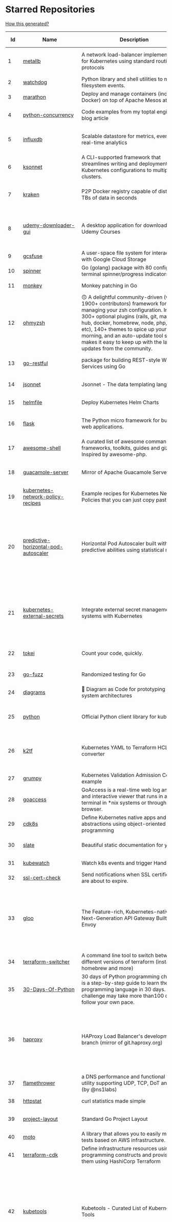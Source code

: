 # Starred Repositories  

[How this generated?](../master/USAGE.md)  

| Id 			| Name			| Description | Star Counts | Topics/Tags   | Last Updated 	|  
| ----------- | ----------- 	| ----------- | ----------- | ----------- 	| -----------   |  
|1|[metallb](https://github.com/metallb/metallb.git)|A network load-balancer implementation for Kubernetes using standard routing protocols|4169|kubernetes, bgp, load-balancer, bare-metal, arp, vrrp, keepalived|28-10-2021|  
|2|[watchdog](https://github.com/gorakhargosh/watchdog.git)|Python library and shell utilities to monitor filesystem events.|5002||1-10-2021|  
|3|[marathon](https://github.com/mesosphere/marathon.git)|Deploy and manage containers (including Docker) on top of Apache Mesos at scale.|4031|dcos-orchestration-guild, dcos|27-7-2021|  
|4|[python-concurrency](https://github.com/volker48/python-concurrency.git)|Code examples from my toptal engineering blog article|138|python, python-concurrency, asyncio, multiprocessing|1-3-2021|  
|5|[influxdb](https://github.com/influxdata/influxdb.git)|Scalable datastore for metrics, events, and real-time analytics|22291|influxdb, monitoring, database, time-series, metrics, go, react|28-10-2021|  
|6|[ksonnet](https://github.com/ksonnet/ksonnet.git)|A CLI-supported framework that streamlines writing and deployment of Kubernetes configurations to multiple clusters.|1149||5-2-2019|  
|7|[kraken](https://github.com/uber/kraken.git)|P2P Docker registry capable of distributing TBs of data in seconds|4765|docker, docker-registry, container, docker-image, p2p, bittorrent|12-1-2021|  
|8|[udemy-downloader-gui](https://github.com/FaisalUmair/udemy-downloader-gui.git)|A desktop application for downloading Udemy Courses|5426|electron, nodejs, udemy, udemy-dl, udemy-downloader-gui, windows, mac, macos, linux, downloader|11-8-2020|  
|9|[gcsfuse](https://github.com/GoogleCloudPlatform/gcsfuse.git)|A user-space file system for interacting with Google Cloud Storage|1353||16-10-2021|  
|10|[spinner](https://github.com/briandowns/spinner.git)|Go (golang) package with 80 configurable terminal spinner/progress indicators.|1599|go, golang, spinner, statusbar, cli, terminal|21-6-2021|  
|11|[monkey](https://github.com/bouk/monkey.git)|Monkey patching in Go|2634||9-12-2019|  
|12|[ohmyzsh](https://github.com/ohmyzsh/ohmyzsh.git)|🙃   A delightful community-driven (with 1900+ contributors) framework for managing your zsh configuration. Includes 300+ optional plugins (rails, git, macOS, hub, docker, homebrew, node, php, python, etc), 140+ themes to spice up your morning, and an auto-update tool so that makes it easy to keep up with the latest updates from the community.|135324|shell, zsh-configuration, theme, terminal, productivity, hacktoberfest, zsh, cli, cli-app, themes, plugins, plugin-framework|27-10-2021|  
|13|[go-restful](https://github.com/emicklei/go-restful.git)|package for building REST-style Web Services using Go|4271|rest, go, customizable, routing, openapi|4-10-2021|  
|14|[jsonnet](https://github.com/google/jsonnet.git)|Jsonnet - The data templating language|5156|jsonnet, configuration, config, functional, json|15-10-2021|  
|15|[helmfile](https://github.com/roboll/helmfile.git)|Deploy Kubernetes Helm Charts|3451|kubernetes, helm, chart|21-10-2021|  
|16|[flask](https://github.com/pallets/flask.git)|The Python micro framework for building web applications.|56989|python, flask, wsgi, web-framework, werkzeug, jinja, pallets|5-10-2021|  
|17|[awesome-shell](https://github.com/alebcay/awesome-shell.git)|A curated list of awesome command-line frameworks, toolkits, guides and gizmos. Inspired by awesome-php.|22341||31-8-2021|  
|18|[guacamole-server](https://github.com/apache/guacamole-server.git)|Mirror of Apache Guacamole Server|1839|guacamole, c, network-client, java, network-server, javascript|10-9-2021|  
|19|[kubernetes-network-policy-recipes](https://github.com/ahmetb/kubernetes-network-policy-recipes.git)|Example recipes for Kubernetes Network Policies that you can just copy paste|3537|kubernetes, networking, security|18-10-2021|  
|20|[predictive-horizontal-pod-autoscaler](https://github.com/jthomperoo/predictive-horizontal-pod-autoscaler.git)|Horizontal Pod Autoscaler built with predictive abilities using statistical models|156|predictive-analytics, kubernetes, autoscaler, cpa, custompodautoscaler, custom-pod-autoscaler, horizontal-pod-autoscaler, predictions, statistical-models, replicas, autoscaling, hacktoberfest|31-8-2021|  
|21|[kubernetes-external-secrets](https://github.com/external-secrets/kubernetes-external-secrets.git)|Integrate external secret management systems with Kubernetes|2296|kubernetes, secrets-management, aws, aws-secrets-manager, vault, hashicorp, kubernetes-external-secrets, secrets-manager|26-10-2021|  
|22|[tokei](https://github.com/XAMPPRocky/tokei.git)|Count your code, quickly.|5531|tokei, cloc, badge, rust, windows, linux, macos, statistics, code, cli|24-9-2021|  
|23|[go-fuzz](https://github.com/dvyukov/go-fuzz.git)|Randomized testing for Go|4170|fuzzing, testing, go|14-9-2021|  
|24|[diagrams](https://github.com/mingrammer/diagrams.git)|:art: Diagram as Code for prototyping cloud system architectures|15359|diagram, diagram-as-code, architecture, graphviz|21-8-2021|  
|25|[python](https://github.com/kubernetes-client/python.git)|Official Python client library for kubernetes|4172|kubernetes, client-python, k8s, library, k8s-sig-api-machinery|28-10-2021|  
|26|[k2tf](https://github.com/sl1pm4t/k2tf.git)|Kubernetes YAML to Terraform HCL converter|623|terraform, kubernetes, yaml, hcl, tool, utility, command-line-tool, converter, hashicorp, hashicorp-terraform|25-10-2021|  
|27|[grumpy](https://github.com/giantswarm/grumpy.git)|Kubernetes Validation Admission Controller example|19||24-7-2020|  
|28|[goaccess](https://github.com/allinurl/goaccess.git)|GoAccess is a real-time web log analyzer and interactive viewer that runs in a terminal in *nix systems or through your browser.|13914||28-10-2021|  
|29|[cdk8s](https://github.com/cdk8s-team/cdk8s.git)|Define Kubernetes native apps and abstractions using object-oriented programming|2626||27-10-2021|  
|30|[slate](https://github.com/slatedocs/slate.git)|Beautiful static documentation for your API|33273|slate, api-documentation, api, static-site-generator|27-8-2021|  
|31|[kubewatch](https://github.com/bitnami-labs/kubewatch.git)|Watch k8s events and trigger Handlers|2208|golang, kubernetes, slack|10-9-2020|  
|32|[ssl-cert-check](https://github.com/Matty9191/ssl-cert-check.git)|Send notifications when SSL certificates are about to expire.|497||29-9-2021|  
|33|[gloo](https://github.com/solo-io/gloo.git)|The Feature-rich, Kubernetes-native, Next-Generation API Gateway Built on Envoy|3171|gloo, envoy, api-gateway, serverless, api-management, kubernetes, kubernetes-ingress-controller, microservices, hybrid-apps, legacy-apps, grpc, cloud-native, envoy-proxy|28-10-2021|  
|34|[terraform-switcher](https://github.com/warrensbox/terraform-switcher.git)|A command line tool to switch between different versions of terraform  (install with homebrew and more)|750|terraform, go|13-9-2021|  
|35|[30-Days-Of-Python](https://github.com/Asabeneh/30-Days-Of-Python.git)|30 days of Python programming challenge is a step-by-step guide to learn the Python programming language in 30 days. This challenge may take more than100 days, follow your own pace. |7691|30-days-of-python, python|10-7-2021|  
|36|[haproxy](https://github.com/haproxy/haproxy.git)|HAProxy Load Balancer's development branch (mirror of git.haproxy.org)|2352|haproxy, load-balancer, reverse-proxy, proxy, http, http2, cache, fastcgi, high-availability, https, ipv6, proxy-protocol, ddos-mitigation, tls13, high-performance, caching|28-10-2021|  
|37|[flamethrower](https://github.com/DNS-OARC/flamethrower.git)|a DNS performance and functional testing utility supporting UDP, TCP, DoT and DoH (by @ns1labs)|238|dns, performance, functional-testing|20-9-2021|  
|38|[httpstat](https://github.com/reorx/httpstat.git)|curl statistics made simple|4949|curl, cli, python, http, visualization|24-12-2020|  
|39|[project-layout](https://github.com/golang-standards/project-layout.git)|Standard Go Project Layout|27241|go, golang, project-template, standards, project-structure|22-8-2021|  
|40|[moto](https://github.com/spulec/moto.git)|A library that allows you to easily mock out tests based on AWS infrastructure.|5286|boto, aws, ec2, s3|28-10-2021|  
|41|[terraform-cdk](https://github.com/hashicorp/terraform-cdk.git)|Define infrastructure resources using programming constructs and provision them using HashiCorp Terraform|2802|terraform, cdk, cdktf|28-10-2021|  
|42|[kubetools](https://github.com/collabnix/kubetools.git)|Kubetools - Curated List of Kubernetes Tools|320|hacktoberfest, hacktoberfest2020, kubernetes, helm, helmpack, helmcharts, jenkins, iot, monitoring, monitoring-tool, prometheus, thanos, grafana, kubernetes-clusters, kubernetes-operational, kubernetes-resource, k8s-cluster, kubernetes-cli|25-10-2021|  
|43|[learn-python](https://github.com/trekhleb/learn-python.git)|📚 Playground and cheatsheet for learning Python. Collection of Python scripts that are split by topics and contain code examples with explanations.|11048|python, python3, learning, programming-language, learning-python, learning-by-doing|28-10-2021|  
|44|[crouton](https://github.com/dnschneid/crouton.git)|Chromium OS Universal Chroot Environment|7886|chroot, shell, crouton, minecraft, ubuntu, debian, kali, linux, chromeos|8-9-2021|  
|45|[school-of-sre](https://github.com/linkedin/school-of-sre.git)|At LinkedIn, we are using this curriculum for onboarding our entry-level talents into the SRE role.|5035|sre, linux, networking, git, python, mysql, nosql, hadoop, system-design, security|13-8-2021|  
|46|[google-cloud-python](https://github.com/googleapis/google-cloud-python.git)|Google Cloud Client Library for Python|3715||26-10-2021|  
|47|[learn-python3](https://github.com/jerry-git/learn-python3.git)|Jupyter notebooks for teaching/learning Python 3|4286|teaching-materials, python3, jupyter-notebook, learning-python, python-exercises|2-8-2020|  
|48|[examples](https://github.com/kubernetes/examples.git)|Kubernetes application example tutorials|4511||9-6-2021|  
|49|[minikube](https://github.com/kubernetes/minikube.git)|Run Kubernetes locally|22209|minikube, kubernetes, cluster, containers, go, cncf|28-10-2021|  
|50|[nuclei](https://github.com/projectdiscovery/nuclei.git)|Fast and customizable vulnerability scanner based on simple YAML based DSL.|5618|cve-scanner, subdomain-takeover, nuclei-engine, vulnerability-detection, vulnerability-assessment, vulnerability-scanner, hacktoberfest|21-10-2021|  
|51|[kustomize](https://github.com/kubernetes-sigs/kustomize.git)|Customization of kubernetes YAML configurations|7711|k8s-sig-cli, hacktoberfest|25-10-2021|  
|52|[gitops-engine](https://github.com/argoproj/gitops-engine.git)|Democratizing GitOps|1208|gitops, kubernetes, continuous-deployment|22-10-2021|  
|53|[cruise-control](https://github.com/linkedin/cruise-control.git)|Cruise-control is the first of its kind to fully automate the dynamic workload rebalance and self-healing of a Kafka cluster. It provides great value to Kafka users by simplifying the operation of Kafka clusters.|1999|kafka, cluster-management|13-10-2021|  
|54|[sdkman-cli](https://github.com/sdkman/sdkman-cli.git)|The SDKMAN! Command Line Interface|4275||26-10-2021|  
|55|[cost-model](https://github.com/kubecost/cost-model.git)|Cross-cloud cost allocation models for Kubernetes workloads|1603|kubernetes, kubecost|26-10-2021|  
|56|[pipenv](https://github.com/pypa/pipenv.git)| Python Development Workflow for Humans.|22393|pip, python, packaging, virtualenv, pipfile|28-10-2021|  
|57|[python-docs-samples](https://github.com/GoogleCloudPlatform/python-docs-samples.git)|Code samples used on cloud.google.com|5261|python, samples|28-10-2021|  
|58|[octant](https://github.com/vmware-tanzu/octant.git)|Highly extensible platform for developers to better understand the complexity of Kubernetes clusters.|5545|golang, octant, kubernetes-clusters, go, kubernetes|23-10-2021|  
|59|[aws-eks-best-practices](https://github.com/aws/aws-eks-best-practices.git)|A best practices guide for day 2 operations, including operational excellence, security, reliability, performance efficiency, and cost optimization.|690||20-10-2021|  
|60|[octodns](https://github.com/octodns/octodns.git)|Tools for managing DNS across multiple providers|2058|dns, workflow, infrastructure-as-code|28-10-2021|  
|61|[envoy](https://github.com/envoyproxy/envoy.git)|Cloud-native high-performance edge/middle/service proxy|18216|cats, rocket-ships, cars, more-cats, cats-over-dogs, nanoservices, corgis, cncf|28-10-2021|  
|62|[zuul](https://github.com/Netflix/zuul.git)|Zuul is a gateway service that provides dynamic routing, monitoring, resiliency, security, and more.|11438||28-10-2021|  
|63|[chaos-mesh](https://github.com/chaos-mesh/chaos-mesh.git)|A Chaos Engineering Platform for Kubernetes.|4085|chaos, chaos-engineering, chaos-testing, kubernetes, operator, golang, microservice, site-reliability-engineering, fault-injection, cncf, cloud-native, chaos-mesh, chaos-experiments, crd, hacktoberfest|27-10-2021|  
|64|[professional-services](https://github.com/GoogleCloudPlatform/professional-services.git)|Common solutions and tools developed by Google Cloud's Professional Services team|1877|google-cloud-platform, google-cloud-dataflow, google-cloud-ml, google-cloud-compute, gke, bigquery, solutions, tools, examples|21-10-2021|  
|65|[kubectx](https://github.com/ahmetb/kubectx.git)|Faster way to switch between clusters and namespaces in kubectl|11579|kubernetes, kubectl, kubectl-plugins, kubernetes-clusters|21-10-2021|  
|66|[redis-datasets](https://github.com/redis-developer/redis-datasets.git)|A Curated List of Sample Redis Datasets|21|dataset, sample-dataset, redis-modules, redis-datasets|2-8-2021|  
|67|[serverless](https://github.com/serverless/serverless.git)|⚡ Serverless Framework – Build web, mobile and IoT applications with serverless architectures using AWS Lambda, Azure Functions, Google CloudFunctions & more! – |41057|serverless, serverless-framework, serverless-architectures, aws-lambda, google-cloud-functions, azure-functions, aws, microservice, aws-dynamodb|28-10-2021|  
|68|[Reloader](https://github.com/stakater/Reloader.git)|A Kubernetes controller to watch changes in ConfigMap and Secrets and do rolling upgrades on Pods with their associated Deployment, StatefulSet, DaemonSet and DeploymentConfig – [✩Star] if you're using it!|2692|kubernetes, openshift, configmap, secrets, pods, deployments, daemonset, statefulsets, k8s, watch-changes, deploymentconfigs|12-10-2021|  
|69|[benten](https://github.com/intuit/benten.git)|Chatbot Development Framework (with Slack integration for Jira and Jenkins)|124||31-3-2021|  
|70|[emissary](https://github.com/emissary-ingress/emissary.git)|open source Kubernetes-native API gateway for microservices built on the Envoy Proxy|3521|ambassador, kubernetes, gateway-api, microservice, cloud-native, api-gateway, docker, api-management, kubernetes-ingress, envoy-proxy, envoy, kubernetes-annotations|27-10-2021|  
|71|[snyk](https://github.com/snyk/snyk.git)|Snyk CLI scans and monitors your projects for security vulnerabilities.|3470|security, monitor, snyk, vulnerabilities|28-10-2021|  
|72|[opengrok](https://github.com/oracle/opengrok.git)|OpenGrok is a fast and usable source code search and cross reference engine, written in Java|3417|opengrok, java, source, code, search, engine|27-10-2021|  
|73|[external-dns](https://github.com/kubernetes-sigs/external-dns.git)|Configure external DNS servers (AWS Route53, Google CloudDNS and others) for Kubernetes Ingresses and Services|4600|dns, kubernetes, route53, aws, clouddns, gcp, ingress, k8s-sig-network, dns-record, dns-providers, external-dns, dns-controller, dns-servers|28-10-2021|  
|74|[boundary](https://github.com/hashicorp/boundary.git)|Boundary enables identity-based access management for dynamic infrastructure. |3023|hashicorp, security, zero-trust, hacktoberfest|28-10-2021|  
|75|[cloud-custodian](https://github.com/cloud-custodian/cloud-custodian.git)|Rules engine for cloud security, cost optimization, and governance, DSL in yaml for policies to query, filter, and take actions on resources|3859|aws, compliance, cloud, rules-engine, cloud-computing, management, serverless, lambda, gcp, azure|25-10-2021|  
|76|[django](https://github.com/django/django.git)|The Web framework for perfectionists with deadlines.|60421|python, django, web, framework, orm, templates, models, views, apps, hacktoberfest|28-10-2021|  
|77|[sealed-secrets](https://github.com/bitnami-labs/sealed-secrets.git)|A Kubernetes controller and tool for one-way encrypted Secrets|3984|kubernetes, kubernetes-secrets, devops-workflow, encrypt-secrets, gitops|12-5-2021|  
|78|[thefuck](https://github.com/nvbn/thefuck.git)|Magnificent app which corrects your previous console command.|64445|python, shell|5-9-2021|  
|79|[terraformer](https://github.com/GoogleCloudPlatform/terraformer.git)|CLI tool to generate terraform files from existing infrastructure (reverse Terraform). Infrastructure to Code|5990|cloud, terraform, terraform-configurations, gcp, google-cloud, hcl, golang, infrastructure-as-code, aws, kubernetes|27-10-2021|  
|80|[python-slack-sdk](https://github.com/slackapi/python-slack-sdk.git)|Slack Developer Kit for Python|3268|python, slack, slackapi, asyncio, aiohttp-client, aiohttp, websockets, websocket, websocket-client, socket-mode|21-10-2021|  
|81|[pulumi](https://github.com/pulumi/pulumi.git)|Pulumi - Modern Infrastructure as Code. Any cloud, any language 🚀|10333|infrastructure-as-code, serverless, containers, aws, azure, gcp, kubernetes, cloud, cloud-computing, iac, csharp, typescript, javascript, golang, go, dotnet, fsharp, python|28-10-2021|  
|82|[python-container](https://github.com/googleapis/python-container.git)|-|23||25-10-2021|  
|83|[awesome-sanic](https://github.com/mekicha/awesome-sanic.git)|A curated list of awesome Sanic resources and extensions|490||14-7-2021|  
|84|[boulder](https://github.com/letsencrypt/boulder.git)|An ACME-based certificate authority, written in Go. |4038|boulder, go, acme, certificate-authority, tls, lets-encrypt, ca, pki, rfc8555|28-10-2021|  
|85|[pygradle](https://github.com/linkedin/pygradle.git)|Using Gradle to build Python projects|543|gradle, python, linkedin|3-3-2020|  
|86|[vizceral](https://github.com/Netflix/vizceral.git)|WebGL visualization for displaying animated traffic graphs|3860|graph, traffic, visualization, webgl, monitoring|20-7-2019|  
|87|[arrow](https://github.com/arrow-py/arrow.git)|Better dates & times for Python|7632|python, arrow, datetime, date, time, timestamp, timezones, hacktoberfest|24-10-2021|  
|88|[typer](https://github.com/tiangolo/typer.git)|Typer, build great CLIs. Easy to code. Based on Python type hints.|6494|cli, click, python3, typehints, terminal, shell, python, typer|30-8-2021|  
|89|[lazydocker](https://github.com/jesseduffield/lazydocker.git)|The lazier way to manage everything docker|18515||24-3-2021|  
|90|[terraform-provider-restapi](https://github.com/Mastercard/terraform-provider-restapi.git)|A terraform provider to manage objects in a RESTful API|522|||  
|91|[pre-commit-terraform](https://github.com/antonbabenko/pre-commit-terraform.git)|pre-commit git hooks to take care of Terraform configurations|1300|||  
|92|[sops](https://github.com/mozilla/sops.git)|Simple and flexible tool for managing secrets|8472|||  
|93|[autoscaler](https://github.com/kubernetes/autoscaler.git)|Autoscaling components for Kubernetes|4855||27-10-2021|  
|94|[click](https://github.com/pallets/click.git)|Python composable command line interface toolkit|11534|python, cli, click, pallets||  
|95|[mypy](https://github.com/python/mypy.git)|Optional static typing for Python 3 and 2 (PEP 484)|11650|python, types, typing, typechecker, linter||  
|96|[Gooey](https://github.com/chriskiehl/Gooey.git)|Turn (almost) any Python command line program into a full GUI application with one line|14971||12-6-2021|  
|97|[ngrok](https://github.com/inconshreveable/ngrok.git)|Introspected tunnels to localhost|20948||31-5-2016|  
|98|[viper](https://github.com/spf13/viper.git)|Go configuration with fangs|17168|||  
|99|[awesome-algorithms](https://github.com/tayllan/awesome-algorithms.git)|A curated list of awesome places to learn and/or practice algorithms.|10332|||  
|100|[GoCasts](https://github.com/StephenGrider/GoCasts.git)|Companion Repo to https://www.udemy.com/go-the-complete-developers-guide/|1430|||  
|101|[awesome-readme](https://github.com/matiassingers/awesome-readme.git)|A curated list of awesome READMEs|10642|awesome-list, awesome, list, readme||  
|102|[terraform-best-practices](https://github.com/antonbabenko/terraform-best-practices.git)|Terraform best practices (constantly updating)|1097|terraform, terraform-configurations, best-practices, free, terraform-modules||  
|103|[howdoi](https://github.com/gleitz/howdoi.git)|instant coding answers via the command line|9156|||  
|104|[katib](https://github.com/kubeflow/katib.git)|Repository for hyperparameter tuning|1090|||  
|105|[gods](https://github.com/emirpasic/gods.git)|GoDS (Go Data Structures). Containers (Sets, Lists, Stacks, Maps, Trees), Sets (HashSet, TreeSet, LinkedHashSet), Lists (ArrayList, SinglyLinkedList, DoublyLinkedList), Stacks (LinkedListStack, ArrayStack), Maps (HashMap, TreeMap, HashBidiMap, TreeBidiMap, LinkedHashMap), Trees (RedBlackTree, AVLTree, BTree, BinaryHeap), Comparators, Iterators, Enumerables, Sort, JSON|10654|go, golang, data-structure, map, tree, set, list, stack, iterator, enumerable, sort, avl-tree, red-black-tree, b-tree, binary-heap||  
|106|[terminals-are-sexy](https://github.com/k4m4/terminals-are-sexy.git)|💥 A curated list of Terminal frameworks, plugins & resources for CLI lovers.|10155|terminal, curated-list, awesome-lists, cli-lovers||  
|107|[terratest](https://github.com/gruntwork-io/terratest.git)| Terratest is a Go library that makes it easier to write automated tests for your infrastructure code.|5680|devops, testing, testing-library, aws, terraform, packer, docker, golang||  
|108|[keras-yolo2](https://github.com/experiencor/keras-yolo2.git)|Easy training on custom dataset. Various backends (MobileNet and SqueezeNet) supported. A YOLO demo to detect raccoon run entirely in brower is accessible at https://git.io/vF7vI (not on Windows).|1690|convolutional-networks, deep-learning, yolo2, realtime, regression||  
|109|[bat](https://github.com/sharkdp/bat.git)|A cat(1) clone with wings.|30016|command-line, tool, syntax-highlighting, git, terminal, cli, rust, hacktoberfest|26-10-2021|  
|110|[sonobuoy](https://github.com/vmware-tanzu/sonobuoy.git)|Sonobuoy is a diagnostic tool that makes it easier to understand the state of a Kubernetes cluster by running a set of Kubernetes conformance tests and other plugins in an accessible and non-destructive manner.|2402|kubernetes, kubernetes-cluster, kubernetes-setup, kubernetes-deployment, discovery, bugreport, heptio, tanzu, sonobuoy, conformance, conformance-tests, cncf||  
|111|[terraform-aws-devops](https://github.com/antonbabenko/terraform-aws-devops.git)|Info about many of my Terraform, AWS, and DevOps projects.|218|terraform, infrastructure-as-code, aws, aws-community, antonbabenko||  
|112|[chef](https://github.com/chef/chef.git)|Chef Infra, a powerful automation platform that transforms infrastructure into code automating how infrastructure is configured, deployed and managed across any environment, at any scale|6721|||  
|113|[goreleaser](https://github.com/goreleaser/goreleaser.git)|Deliver Go binaries as fast and easily as possible|8935|homebrew, golang, travis, release-automation, docker, snapcraft, package, deb, rpm, go, apk, hacktoberfest, github-actions||  
|114|[xdp-tutorial](https://github.com/xdp-project/xdp-tutorial.git)|XDP tutorial|997|xdp, bpf, libbpf, tutorial|7-10-2021|  
|115|[gotty](https://github.com/yudai/gotty.git)|Share your terminal as a web application|15917|tty, terminal, browser, web, go, websocket, javascript, typescript|13-12-2017|  
|116|[awless](https://github.com/wallix/awless.git)|A Mighty CLI for AWS|4812|aws, cli, cloud, aws-cli, cloud-management, awless, golang, devops, devops-tools|10-12-2018|  
|117|[auto](https://github.com/intuit/auto.git)|Generate releases based on semantic version labels on pull requests.|1347|release, auto-release, github, slack, jira, releases, publishing, hack, hacktoberfest|26-10-2021|  
|118|[argo-cd](https://github.com/argoproj/argo-cd.git)|Declarative continuous deployment for Kubernetes.|7410|argo, kubernetes, continuous-deployment, gitops, continuous-delivery, docker, cd, cicd, pipeline, devops, ci-cd, argo-cd, ksonnet, helm, hacktoberfest|28-10-2021|  
|119|[cli53](https://github.com/barnybug/cli53.git)|Command line tool for Amazon Route 53|1714||17-1-2021|  
|120|[outrun](https://github.com/Overv/outrun.git)|Execute a local command using the processing power of another Linux machine.|2978||22-3-2021|  
|121|[game_control](https://github.com/ChoudharyChanchal/game_control.git)|-|748||19-7-2020|  
|122|[leveldb](https://github.com/google/leveldb.git)|LevelDB is a fast key-value storage library written at Google that provides an ordered mapping from string keys to string values.|26812||12-9-2021|  
|123|[cobra](https://github.com/spf13/cobra.git)|A Commander for modern Go CLI interactions|23663|cobra, cobra-library, cobra-generator, posix-compliant-flags, command-cobra, cli-app, command-line, commandline, command, cli, go, golang, golang-library, golang-application, subcommands, posix|4-10-2021|  
|124|[realworld](https://github.com/gothinkster/realworld.git)|"The mother of all demo apps" — Exemplary fullstack Medium.com clone powered by React, Angular, Node, Django, and many more 🏅|60967|hacktoberfest|28-10-2021|  
|125|[pace](https://github.com/CodeByZach/pace.git)|Automatically add a progress bar to your site.|15344||28-7-2021|  
|126|[opencv-python](https://github.com/opencv/opencv-python.git)|Automated CI toolchain to produce precompiled opencv-python, opencv-python-headless, opencv-contrib-python and opencv-contrib-python-headless packages.|2294||20-10-2021|  
|127|[k8s-conformance](https://github.com/cncf/k8s-conformance.git)|🧪CNCF K8s Conformance Working Group|614|||  
|128|[bokeh](https://github.com/bokeh/bokeh.git)|Interactive Data Visualization in the browser, from  Python|15656||28-10-2021|  
|129|[schedule](https://github.com/dbader/schedule.git)|Python job scheduling for humans.|9118|||  
|130|[salt](https://github.com/saltstack/salt.git)|Software to automate the management and configuration of any infrastructure or application at scale. Get access to the Salt software package repository here: |11991|||  
|131|[professional-programming](https://github.com/charlax/professional-programming.git)|A collection of full-stack resources for programmers.|15861||20-10-2021|  
|132|[jq](https://github.com/stedolan/jq.git)|Command-line JSON processor|20520||24-10-2021|  
|133|[profile-summary-for-github](https://github.com/tipsy/profile-summary-for-github.git)|Tool for visualizing GitHub profiles|19472||13-9-2021|  
|134|[kube2iam](https://github.com/jtblin/kube2iam.git)|kube2iam  provides different AWS IAM roles for pods running on Kubernetes|1747|||  
|135|[golang-web-dev](https://github.com/GoesToEleven/golang-web-dev.git)|-|2795|||  
|136|[sanic-prometheus](https://github.com/dkruchinin/sanic-prometheus.git)|Prometheus metrics for Sanic,  an async python web server|66||12-10-2020|  
|137|[go-leetcode](https://github.com/austingebauer/go-leetcode.git)|A collection of 100+ popular LeetCode problems solved in Go.|1671||10-3-2021|  
|138|[protobuf](https://github.com/protocolbuffers/protobuf.git)|Protocol Buffers - Google's data interchange format|51386|||  
|139|[onedev](https://github.com/theonedev/onedev.git)|Super Easy All-In-One DevOps Platform|4747||28-10-2021|  
|140|[awesome-flask](https://github.com/humiaozuzu/awesome-flask.git)|A curated list of awesome Flask resources and plugins|10215|||  
|141|[fish-shell](https://github.com/fish-shell/fish-shell.git)|The user-friendly command line shell.|17583||28-10-2021|  
|142|[fortio-operator](https://github.com/verfio/fortio-operator.git)|Load Testing Operator within the Kubernetes cluster and outside of it.|29||18-3-2019|  
|143|[Public-APIs](https://github.com/n0shake/Public-APIs.git)|📚 A public list of APIs from round the web.|17452||9-10-2021|  
|144|[dockerfiles](https://github.com/jessfraz/dockerfiles.git)|Various Dockerfiles I use on the desktop and on servers.|12003|||  
|145|[cheatsheets.pdf](https://github.com/qg0/cheatsheets.pdf.git)|📚 Various cheatsheets in PDF|186||19-3-2021|  
|146|[wtf](https://github.com/wtfutil/wtf.git)|The personal information dashboard for your terminal|12846||27-10-2021|  
|147|[awesome-sysadmin](https://github.com/awesome-foss/awesome-sysadmin.git)|A curated list of amazingly awesome open source sysadmin resources.|12286|||  
|148|[PayloadsAllTheThings](https://github.com/swisskyrepo/PayloadsAllTheThings.git)|A list of useful payloads and bypass for Web Application Security and Pentest/CTF|31537||27-10-2021|  
|149|[coreutils](https://github.com/uutils/coreutils.git)|Cross-platform Rust rewrite of the GNU coreutils|9051|||  
|150|[GolangTraining](https://github.com/GoesToEleven/GolangTraining.git)|Training for Golang (go language)|7717|||  
|151|[rich](https://github.com/willmcgugan/rich.git)|Rich is a Python library for rich text and beautiful formatting in the terminal.|30539||16-10-2021|  
|152|[awesome-macOS](https://github.com/iCHAIT/awesome-macOS.git)|  A curated list of awesome applications, softwares, tools and shiny things for macOS.|12370|||  
|153|[chaosmonkey](https://github.com/Netflix/chaosmonkey.git)|Chaos Monkey is a resiliency tool that helps applications tolerate random instance failures.|11386|||  
|154|[google-api-python-client](https://github.com/googleapis/google-api-python-client.git)|🐍 The official Python client library for Google's discovery based APIs.|5160||27-10-2021|  
|155|[system-design-interview](https://github.com/checkcheckzz/system-design-interview.git)|System design interview for IT companies|16033|interview, interview-questions, interview-preparation, design-systems, system, system-design|23-12-2020|  
|156|[prometheus](https://github.com/prometheus/prometheus.git)|The Prometheus monitoring system and time series database.|39332|monitoring, metrics, alerting, graphing, time-series, prometheus, hacktoberfest|28-10-2021|  
|157|[Terraform-012](https://github.com/addamstj/Terraform-012.git)|Code for the Terraform course|39||6-7-2020|  
|158|[alpha_vantage](https://github.com/RomelTorres/alpha_vantage.git)|A python wrapper for Alpha Vantage API for financial data.|3517|alpha-vantage, pandas, financial-data, python, stock, alphavantage, json, finance, api-wrapper, cryptocurrency, bitcoin|14-6-2021|  
|159|[vscode-debug-visualizer](https://github.com/hediet/vscode-debug-visualizer.git)|An extension for VS Code that visualizes data during debugging.|7060|vscode-extension, hacktoberfest, visualization|19-8-2021|  
|160|[tech-interview-handbook](https://github.com/yangshun/tech-interview-handbook.git)|💯 Curated interview preparation materials for busy engineers|60481|interview-questions, coding-interviews, interview-practice, interview-preparation, algorithm, algorithms|23-10-2021|  
|161|[my-mac-os](https://github.com/nikitavoloboev/my-mac-os.git)|List of applications and tools that make my macOS experience even more amazing|18260|macos, curated, alfred, macros, personal, applications, karabiner, mac-setup, ios, nix, awesome|27-8-2021|  
|162|[python-cheatsheet](https://github.com/gto76/python-cheatsheet.git)|Comprehensive Python Cheatsheet|25492|cheatsheet, python, reference, python-cheatsheet|21-10-2021|  
|163|[awesome-python-applications](https://github.com/mahmoud/awesome-python-applications.git)|💿 Free software that works great, and also happens to be open-source Python. |13148|python, application, video, audio, graphics, gui, productivity, education, science, game|11-10-2021|  
|164|[terraform-multi-account](https://github.com/inovex/terraform-multi-account.git)|Some example how toadress multiple aws accounts with Terraform|20||12-6-2018|  
|165|[build-your-own-x](https://github.com/danistefanovic/build-your-own-x.git)|🤓 Build your own (insert technology here)|120929|programming, tutorials, tutorial-code, tutorial-exercises, free|29-6-2021|  
|166|[awesome-macos-command-line](https://github.com/herrbischoff/awesome-macos-command-line.git)|Use your macOS terminal shell to do awesome things.|25600|macos, macosx, shell, terminal, awesome-list, awesome, list|2-9-2021|  
|167|[doitlive](https://github.com/sloria/doitlive.git)|Because sometimes you need to do it live|3053|command-line, presentations, python, live-coding, cli, click, bash, zsh, ipython, script, hacktoberfest|24-5-2021|  
|168|[awesome-sre](https://github.com/dastergon/awesome-sre.git)|A curated list of Site Reliability and Production Engineering resources.|7511|site-reliability-engineering, production, availability, monitoring, post-mortem, reliability-engineering, capacity-planning, service-level-agreement, scalability, reliability, alerting, on-call, site-reliability, postmortem, incident-response, sre, awesome, awesome-list, devops, list|25-9-2021|  
|169|[discourse](https://github.com/discourse/discourse.git)|A platform for community discussion. Free, open, simple.|34324|discourse, javascript, rails, ruby, ember, forum, postgresql|28-10-2021|  
|170|[brooklin](https://github.com/linkedin/brooklin.git)|An extensible distributed system for reliable nearline data streaming at scale|725|distributed-systems, data-streaming, scalability, kafka-mirror-maker, kafka, change-data-capture, java, linkedin|28-10-2021|  
|171|[driftctl](https://github.com/cloudskiff/driftctl.git)|Detect, track and alert on infrastructure drift|1602|infrastructure-drift, iac, terraform, aws, drift, infrastructure-as-code, hacktoberfest|28-10-2021|  
|172|[sre-interview-prep-guide](https://github.com/mxssl/sre-interview-prep-guide.git)|Site Reliability Engineer Interview Preparation Guide|2272|study, preparation, sre, sre-interview, interview-preparation, site-reliability-engineer|10-10-2021|  
|173|[kubescape](https://github.com/armosec/kubescape.git)|Kubescape is the first open-source tool for testing if Kubernetes is deployed securely according to multiple frameworks: regulatory, customized company policies and DevSecOps best practices, such as the  NSA-CISA and the MITRE ATT&CK®.|4357|kubernetes, security, nsa, hacktoberfest|26-10-2021|  
|174|[ecs-refarch-service-discovery](https://github.com/awslabs/ecs-refarch-service-discovery.git)|An EC2 Container Service Reference Architecture for providing Service Discovery to containers using CloudWatch Events, Lambda and Route 53 private hosted zones. |437||25-7-2016|  
|175|[learnopencv](https://github.com/spmallick/learnopencv.git)|Learn OpenCV  : C++ and Python Examples|15037|computer-vision, machine-learning, ai, deep-learning, deep-neural-networks, deeplearning, computervision, opencv, opencv-python, opencv-library, opencv3, opencv-cpp, opencv-tutorial|20-10-2021|  
|176|[sanic](https://github.com/sanic-org/sanic.git)|Async Python 3.7+ web server/framework   Build fast. Run fast.|15541|python, framework, asyncio, api-server, web, web-server, web-framework, asgi, sanic, hacktoberfest|28-10-2021|  
|177|[strimzi-kafka-operator](https://github.com/strimzi/strimzi-kafka-operator.git)|Apache Kafka running on Kubernetes|2735|kafka, kubernetes, openshift, docker, messaging, enmasse, kafka-connect, kafka-streams, data-streaming, data-stream, data-streams, kubernetes-operator, kubernetes-controller, hacktoberfest|28-10-2021|  
|178|[machine](https://github.com/docker/machine.git)|Machine management for a container-centric world|6460||2-9-2019|  
|179|[nginx-admins-handbook](https://github.com/trimstray/nginx-admins-handbook.git)|How to improve NGINX performance, security, and other important things.|12399||20-10-2021|  
|180|[nativefier](https://github.com/nativefier/nativefier.git)|Make any web page a desktop application|28818||4-10-2021|  
|181|[faas](https://github.com/openfaas/faas.git)|OpenFaaS - Serverless Functions Made Simple|20576||22-10-2021|  
|182|[awesome-hyper](https://github.com/bnb/awesome-hyper.git)|🖥 Delightful Hyper plugins, themes, and resources|9626||13-7-2021|  
|183|[landscape](https://github.com/cncf/landscape.git)|🌄The Cloud Native Interactive Landscape filters and sorts hundreds of projects and products, and shows details including GitHub stars, funding or market cap, first and last commits, contributor counts, headquarters location, and recent tweets.|7809||28-10-2021|  
|184|[awesome-microservices](https://github.com/mfornos/awesome-microservices.git)|A curated list of Microservice Architecture related principles and technologies.|10506||20-8-2021|  
|185|[checkov](https://github.com/bridgecrewio/checkov.git)|Prevent cloud misconfigurations during build-time for Terraform, Cloudformation, Kubernetes, Serverless framework and other infrastructure-as-code-languages with Checkov by Bridgecrew.|3379|terraform, static-analysis, aws, gcp, azure, aws-security, azure-security, gcp-security, cloudformation, scans, compliance, kubernetes, kubernetes-security, devsecops, helm-charts, policy-as-code, infrastructure-as-code, devops, terraform-security, hacktoberfest|28-10-2021|  
|186|[stern](https://github.com/wercker/stern.git)|⎈ Multi pod and container log tailing for Kubernetes|5467||5-7-2019|  
|187|[gitui](https://github.com/extrawurst/gitui.git)|Blazing 💥 fast terminal-ui for git written in rust 🦀|6151||25-10-2021|  
|188|[logrus](https://github.com/sirupsen/logrus.git)|Structured, pluggable logging for Go.|19005||12-9-2021|  
|189|[design-patterns-for-humans](https://github.com/kamranahmedse/design-patterns-for-humans.git)|An ultra-simplified explanation to design patterns|32034|design-patterns, architecture, software-engineering, engineering, principles, computer-science|22-11-2020|  
|190|[kubernetes-the-hard-way](https://github.com/kelseyhightower/kubernetes-the-hard-way.git)|Bootstrap Kubernetes the hard way on Google Cloud Platform. No scripts.|28771||2-5-2021|  
|191|[fastapi](https://github.com/tiangolo/fastapi.git)|FastAPI framework, high performance, easy to learn, fast to code, ready for production|37409||26-10-2021|  
|192|[vector](https://github.com/Netflix/vector.git)|Vector is an on-host performance monitoring framework which exposes hand picked high resolution metrics to every engineer’s browser.|3573||10-10-2020|  
|193|[flower](https://github.com/mher/flower.git)|Real-time monitor and web admin for Celery distributed task queue|4982||19-10-2021|  
|194|[localstack](https://github.com/localstack/localstack.git)|💻  A fully functional local AWS cloud stack. Develop and test your cloud & Serverless apps offline!|36025||28-10-2021|  
|195|[linux-insides](https://github.com/0xAX/linux-insides.git)|A little bit about a linux kernel|23767||14-8-2021|  
|196|[dashboard](https://github.com/kubernetes/dashboard.git)|General-purpose web UI for Kubernetes clusters|10319||28-10-2021|  
|197|[wrk](https://github.com/wg/wrk.git)|Modern HTTP benchmarking tool|30447||7-2-2021|  
|198|[mkcert](https://github.com/FiloSottile/mkcert.git)|A simple zero-config tool to make locally trusted development certificates with any names you'd like.|32400||13-2-2021|  
|199|[mattermost-server](https://github.com/mattermost/mattermost-server.git)|Mattermost is an open source platform for secure collaboration across the entire software development lifecycle.|21280|collaboration, mattermost, golang, go, react, react-native, hacktoberfest|28-10-2021|  
|200|[rest.li](https://github.com/linkedin/rest.li.git)|Rest.li is a REST+JSON framework for building robust, scalable service architectures using dynamic discovery and simple asynchronous APIs.|2154||27-10-2021|  
|201|[chartmuseum](https://github.com/helm/chartmuseum.git)|Host your own Helm Chart Repository|2594||30-9-2021|  
|202|[fasthttp](https://github.com/valyala/fasthttp.git)|Fast HTTP package for Go. Tuned for high performance. Zero memory allocations in hot paths. Up to 10x faster than net/http|16293||22-10-2021|  
|203|[geeksforgeeks.pdf](https://github.com/dufferzafar/geeksforgeeks.pdf.git)|Topic wise PDFs of Geeks for Geeks articles. (Last updated in October 2018)|486|||  
|204|[pyenv](https://github.com/pyenv/pyenv.git)|Simple Python version management|25000||27-10-2021|  
|205|[awesome-go](https://github.com/avelino/awesome-go.git)|A curated list of awesome Go frameworks, libraries and software|69875||26-10-2021|  
|206|[clair](https://github.com/quay/clair.git)|Vulnerability Static Analysis for Containers|8246||28-10-2021|  
|207|[linkedin-skill-assessments-quizzes](https://github.com/Ebazhanov/linkedin-skill-assessments-quizzes.git)|Full reference of LinkedIn answers 2021 for skill assessments, LinkedIn test, questions and answers (aws-lambda, rest-api, javascript, react, git, html, jquery, mongodb, java, Go, python, machine-learning, power-point) linkedin excel test lösungen, linkedin machine learning test|6207||28-10-2021|  
|208|[github-cheat-sheet](https://github.com/tiimgreen/github-cheat-sheet.git)|A list of cool features of Git and GitHub.|33363||6-10-2020|  
|209|[request](https://github.com/request/request.git)|🏊🏾 Simplified HTTP request client.|25320||11-2-2020|  
|210|[httpstat](https://github.com/davecheney/httpstat.git)|It's like curl -v, with colours. |5816||10-10-2021|  
|211|[hubot-slack](https://github.com/slackapi/hubot-slack.git)|Slack Developer Kit for Hubot|2259||25-8-2021|  
|212|[faker](https://github.com/joke2k/faker.git)|Faker is a Python package that generates fake data for you.|13207|python, fake, testing, dataset, fake-data, test-data, test-data-generator|27-10-2021|  
|213|[halo](https://github.com/manrajgrover/halo.git)|💫 Beautiful spinners for terminal, IPython and Jupyter|2513||9-11-2020|  
|214|[shiv](https://github.com/linkedin/shiv.git)|shiv is a command line utility for building fully self contained Python zipapps as outlined in PEP 441, but with all their dependencies included.|1263||12-10-2021|  
|215|[draft](https://github.com/Azure/draft.git)|A tool for developers to create cloud-native applications on Kubernetes.|3968|kubernetes, helm, developer-tools, containers|26-2-2020|  
|216|[azure4everyone-samples](https://github.com/MarczakIO/azure4everyone-samples.git)|-|138||5-1-2021|  
|217|[opencv](https://github.com/opencv/opencv.git)|Open Source Computer Vision Library|57549||28-10-2021|  
|218|[compose](https://github.com/docker/compose.git)|Define and run multi-container applications with Docker|23985||28-10-2021|  
|219|[kaniko](https://github.com/GoogleContainerTools/kaniko.git)|Build Container Images In Kubernetes|9162||21-10-2021|  
|220|[json-server](https://github.com/typicode/json-server.git)|Get a full fake REST API with zero coding in less than 30 seconds (seriously)|57131||14-10-2021|  
|221|[locust](https://github.com/locustio/locust.git)|Scalable user load testing tool written in Python|17399|locust, python, load-testing, performance-testing, http, benchmarking, load-generator|28-10-2021|  
|222|[pendulum](https://github.com/sdispater/pendulum.git)|Python datetimes made easy|4579||19-10-2021|  
|223|[hey](https://github.com/rakyll/hey.git)|HTTP load generator, ApacheBench (ab) replacement, formerly known as rakyll/boom|12208||23-3-2021|  
|224|[markdown-here](https://github.com/adam-p/markdown-here.git)|Google Chrome, Firefox, and Thunderbird extension that lets you write email in Markdown and render it before sending.|53444||30-9-2018|  
|225|[gotty](https://github.com/sorenisanerd/gotty.git)|Share your terminal as a web application|1428||4-7-2021|  
|226|[pi-hole](https://github.com/pi-hole/pi-hole.git)|A black hole for Internet advertisements|33106||23-10-2021|  
|227|[engineering-blogs](https://github.com/kilimchoi/engineering-blogs.git)|A curated list of engineering blogs|20446||2-7-2021|  
|228|[awesome-awesomeness](https://github.com/bayandin/awesome-awesomeness.git)|A curated list of awesome awesomeness|28162||15-10-2021|  
|229|[awesome-kubernetes](https://github.com/ramitsurana/awesome-kubernetes.git)|A curated list for awesome kubernetes sources :ship::tada:|12189||25-10-2021|  
|230|[aws-cloudformation-user-guide](https://github.com/awsdocs/aws-cloudformation-user-guide.git)|The open source version of the AWS CloudFormation User Guide|569||27-10-2021|  
|231|[htmlq](https://github.com/mgdm/htmlq.git)|Like jq, but for HTML.|5093||30-9-2021|  
|232|[trivy](https://github.com/aquasecurity/trivy.git)|Scanner for vulnerabilities in container images, file systems, and Git repositories, as well as for configuration issues|8895||25-10-2021|  
|233|[consul](https://github.com/hashicorp/consul.git)|Consul is a distributed, highly available, and data center aware solution to connect and configure applications across dynamic, distributed infrastructure.|23420||28-10-2021|  
|234|[argo-events](https://github.com/argoproj/argo-events.git)|Event-driven workflow automation framework|1208||28-10-2021|  
|235|[nicstat](https://github.com/scotte/nicstat.git)|Fork of https://sourceforge.net/projects/nicstat/ to fix bugs|53||9-5-2018|  
|236|[fucking-algorithm](https://github.com/labuladong/fucking-algorithm.git)|刷算法全靠套路，认准 labuladong 就够了！English version supported! Crack LeetCode, not only how, but also why. |97532|leetcode, algorithms, interview-questions, data-structures, kmp, dynamic-programming, computer-science, dynamic-programming-algorithm|28-10-2021|  
|237|[blackfriday](https://github.com/russross/blackfriday.git)|Blackfriday: a markdown processor for Go|4813||27-10-2020|  
|238|[vscode](https://github.com/microsoft/vscode.git)|Visual Studio Code|123184|editor, electron, visual-studio-code, typescript, microsoft|28-10-2021|  
|239|[archivy](https://github.com/archivy/archivy.git)|Archivy is a self-hosted knowledge repository that allows you to safely preserve useful content that contributes to your own personal, searchable and extendable wiki.|2696|elasticsearch, knowledge, productivity, python, knowledge-base, note-taking, digital-brain, cli, hacktoberfest|28-10-2021|  
|240|[statsd](https://github.com/statsd/statsd.git)|Daemon for easy but powerful stats aggregation|16085|statsd, graphite, javascript, metrics, nodejs|27-8-2020|  
|241|[learn-regex](https://github.com/ziishaned/learn-regex.git)|Learn regex the easy way|39383||19-10-2021|  
|242|[echarts](https://github.com/apache/echarts.git)|Apache ECharts is a powerful, interactive charting and data visualization library for browser|48497|echarts, data-visualization, charts, charting-library, visualization, apache, data-viz, canvas, svg|27-10-2021|  
|243|[askgit](https://github.com/askgitdev/askgit.git)|Query git repositories with SQL. Generate reports, perform status checks, analyze codebases. 🔍 📊|2655|git, sql, sqlite, golang, go, cli, command-line|21-10-2021|  
|244|[schema](https://github.com/keleshev/schema.git)|Schema validation just got Pythonic|2454||20-10-2021|  
|245|[loguru](https://github.com/Delgan/loguru.git)|Python logging made (stupidly) simple|10089|python, logging, logger, log|9-9-2021|  
|246|[katran](https://github.com/facebookincubator/katran.git)|A high performance layer 4 load balancer|3330||28-10-2021|  
|247|[free-for-dev](https://github.com/ripienaar/free-for-dev.git)|A list of SaaS, PaaS and IaaS offerings that have free tiers of interest to devops and infradev|50155||27-10-2021|  
|248|[watchman](https://github.com/facebook/watchman.git)|Watches files and records, or triggers actions, when they change. |10428||28-10-2021|  
|249|[bcc](https://github.com/iovisor/bcc.git)|BCC - Tools for BPF-based Linux IO analysis, networking, monitoring, and more|12848||27-10-2021|  
|250|[awesome-selfhosted](https://github.com/awesome-selfhosted/awesome-selfhosted.git)|A list of Free Software network services and web applications which can be hosted on your own servers|66697|selfhosted, awesome, awesome-list, privacy, hosting, cloud, self-hosted|20-10-2021|  
|251|[Notepads](https://github.com/JasonStein/Notepads.git)|A modern, lightweight text editor with a minimalist design.|5382|fluent, notepad, texteditor, uwp, markdown, diff-viewer, windows, app|19-5-2021|  
|252|[nocode](https://github.com/kelseyhightower/nocode.git)|The best way to write secure and reliable applications. Write nothing; deploy nowhere.|49254||21-1-2020|  
|253|[docker-cheat-sheet](https://github.com/wsargent/docker-cheat-sheet.git)|Docker Cheat Sheet|20387|docker, cheet-sheet|11-9-2021|  
|254|[Python](https://github.com/TheAlgorithms/Python.git)|All Algorithms implemented in Python|121848|python, algorithm, algorithms-implemented, algorithm-competitions, algos, sorts, searches, sorting-algorithms, education, learn, practice, community-driven, interview, hacktoberfest|28-10-2021|  
|255|[awesome](https://github.com/sindresorhus/awesome.git)|😎 Awesome lists about all kinds of interesting topics|173657|awesome, awesome-list, unicorns, lists, resources|20-10-2021|  
|256|[mdBook](https://github.com/rust-lang/mdBook.git)|Create book from markdown files. Like Gitbook but implemented in Rust|7877||27-10-2021|  
|257|[acme.sh](https://github.com/acmesh-official/acme.sh.git)|A pure Unix shell script implementing ACME client protocol|24048||13-10-2021|  
|258|[linux](https://github.com/torvalds/linux.git)|Linux kernel source tree|120282||28-10-2021|  
|259|[hygieia](https://github.com/hygieia/hygieia.git)|CapitalOne  DevOps Dashboard|3660|devops, dashboard, hygieia, delivery-pipeline, visualization, continuous-delivery, continuous-deployment, continuous-integration|23-9-2021|  
|260|[Python-Sample-Application](https://github.com/uber/Python-Sample-Application.git)|-|349||9-3-2015|  
|261|[python-telegram-bot](https://github.com/python-telegram-bot/python-telegram-bot.git)|We have made you a wrapper you can't refuse|16758||3-10-2021|  
|262|[youtube-dl](https://github.com/ytdl-org/youtube-dl.git)|Command-line program to download videos from YouTube.com and other video sites|101739||1-7-2021|  
|263|[boto3](https://github.com/boto/boto3.git)|AWS SDK for Python|6795|python, aws, cloud, cloud-management, aws-sdk|28-10-2021|  
|264|[system-design-primer](https://github.com/donnemartin/system-design-primer.git)|Learn how to design large-scale systems. Prep for the system design interview.  Includes Anki flashcards.|147749|programming, development, design, design-system, system, design-patterns, web, web-application, webapp, python, interview, interview-questions, interview-practice|9-5-2021|  
|265|[textual](https://github.com/willmcgugan/textual.git)|Textual is a TUI (Text User Interface) framework for Python inspired by modern web development.|5895|terminal, python, tui, rich|17-10-2021|  
|266|[scrapy](https://github.com/scrapy/scrapy.git)|Scrapy, a fast high-level web crawling & scraping framework for Python.|41970|python, scraping, crawling, framework, crawler, hacktoberfest|25-10-2021|  
|267|[bitcoin](https://github.com/bitcoin/bitcoin.git)|Bitcoin Core integration/staging tree|58177|bitcoin, c-plus-plus, p2p, cryptocurrency, cryptography|27-10-2021|  
|268|[awesome-courses](https://github.com/prakhar1989/awesome-courses.git)|:books: List of awesome university courses for learning Computer Science!|38391|computer-science, courses, awesome-list, awesome|2-12-2020|  
|269|[argo-workflows](https://github.com/argoproj/argo-workflows.git)|Workflow engine for Kubernetes|9528|workflow, kubernetes, argo, dag, knative, airflow, machine-learning, argo-workflows, workflow-engine, hacktoberfest, cloud-native, cncf, k8s|28-10-2021|  
|270|[managers-playbook](https://github.com/ksindi/managers-playbook.git)|:book: Heuristics for effective management|4447|management, one-on-ones, feedback, advice, coaching, meetings, decision-making|3-8-2021|  
|271|[og-aws](https://github.com/open-guides/og-aws.git)|📙 Amazon Web Services — a practical guide|30282||24-6-2021|  
|272|[Depix](https://github.com/beurtschipper/Depix.git)|Recovers passwords from pixelized screenshots|20339||3-10-2021|  
|273|[ultimate-go](https://github.com/hoanhan101/ultimate-go.git)|The Ultimate Go Study Guide|14477|golang, computer-systems, programming, ebook, study-guide|17-9-2021|  
|274|[aws-load-balancer-controller](https://github.com/kubernetes-sigs/aws-load-balancer-controller.git)|A Kubernetes controller for Elastic Load Balancers|2496|kubernetes-ingress-controller, aws, ingress-resource, kubernetes, ingress, k8s-sig-aws|26-10-2021|  
|275|[mycli](https://github.com/dbcli/mycli.git)|A Terminal Client for MySQL with AutoCompletion and Syntax Highlighting.|9960|database, python, syntax-highlighting, mysql, mycli, auto-completion|9-5-2021|  
|276|[goldmark](https://github.com/yuin/goldmark.git)|:trophy: A markdown parser written in Go. Easy to extend, standard(CommonMark) compliant, well structured.|1750|markdown, commonmark, golang, go|27-10-2021|  
|277|[miniserve](https://github.com/svenstaro/miniserve.git)|🌟 For when you really just want to serve some files over HTTP right now!|2766|serve, http-server, server, static-files, cli, command-line, command-line-tool|27-10-2021|  
|278|[atom](https://github.com/atom/atom.git)|:atom: The hackable text editor|56223|atom, editor, javascript, electron, windows, linux, macos|25-10-2021|  
|279|[computer-science](https://github.com/ossu/computer-science.git)|:mortar_board: Path to a free self-taught education in Computer Science!|99257|computer-science, awesome-list, courses, curriculum|10-10-2021|  
|280|[behave](https://github.com/behave/behave.git)|BDD, Python style.|2450||20-9-2021|  
|281|[gping](https://github.com/orf/gping.git)|Ping, but with a graph|5374||16-10-2021|  
|282|[terrascan](https://github.com/accurics/terrascan.git)|Detect compliance and security violations across Infrastructure as Code to mitigate risk before provisioning cloud native infrastructure.|2576|security-tools, infrastructure-as-code, devsecops, devops, security, terraform, aws, cloudsecurity, cloud-security, terrascan, infrastructure, security-violations, architecture, kubernetes, iac, sast, azure-security, aws-security, gcp-security, scans|27-10-2021|  
|283|[microsoft-authentication-library-for-python](https://github.com/AzureAD/microsoft-authentication-library-for-python.git)|Microsoft Authentication Library (MSAL) for Python makes it easy to authenticate to Azure Active Directory. These documented APIs are stable https://msal-python.readthedocs.io. If you have questions but do not have a github account, ask your questions on Stackoverflow with tag "msal" + "python".|324||28-10-2021|  
|284|[awesome-deep-learning](https://github.com/ChristosChristofidis/awesome-deep-learning.git)|A curated list of awesome Deep Learning tutorials, projects and communities.|17869|deep-learning, neural-network, machine-learning, awesome, awesome-list, recurrent-networks, deep-networks, deep-learning-tutorial, face-images|30-11-2020|  
|285|[awesome-machine-learning](https://github.com/josephmisiti/awesome-machine-learning.git)|A curated list of awesome Machine Learning frameworks, libraries and software.|51694||19-10-2021|  
|286|[ora](https://github.com/sindresorhus/ora.git)|Elegant terminal spinner|7275||13-9-2021|  
|287|[public-apis](https://github.com/public-apis/public-apis.git)|A collective list of free APIs|165721|api, public-apis, free, apis, list, development, software, public, resources, hacktoberfest|28-10-2021|  
|288|[cheat.sh](https://github.com/chubin/cheat.sh.git)|the only cheat sheet you need|27447|cheatsheet, curl, terminal, command-line, cli, examples, documentation, help, tldr, hacktoberfest2021|22-10-2021|  
|289|[ytfzf](https://github.com/pystardust/ytfzf.git)|A posix script to find and watch youtube videos from the terminal. (Without API)|2086|youtube, cli, terminal, posix, fzf, dmenu, ueberzug|12-10-2021|  
|290|[aws-cli](https://github.com/aws/aws-cli.git)|Universal Command Line Interface for Amazon Web Services|11605|aws, cloud, aws-cli, cloud-management|28-10-2021|  
|291|[nginx-module-vts](https://github.com/vozlt/nginx-module-vts.git)|Nginx virtual host traffic status module|2486|c, nginx, nginx-module, nginx-vhost-traffic-status, vozlt-nginx-modules, monitoring|10-2-2021|  
|292|[duf](https://github.com/muesli/duf.git)|Disk Usage/Free Utility - a better 'df' alternative|7074|hacktoberfest, disk-space, disk-usage, df, linux, macos, freebsd, openbsd, windows, user-friendly|25-10-2021|  
|293|[developer-roadmap](https://github.com/kamranahmedse/developer-roadmap.git)|Roadmap to becoming a web developer in 2021|174990|computer-science, roadmap, developer-roadmap, frontend-roadmap, devops-roadmap, backend-roadmap, study-plan, engineering|7-9-2021|  
|294|[the-book-of-secret-knowledge](https://github.com/trimstray/the-book-of-secret-knowledge.git)|A collection of inspiring lists, manuals, cheatsheets, blogs, hacks, one-liners, cli/web tools and more.|51200|awesome, awesome-list, lists, manuals, resources, howtos, hacks, search-engines, one-liners, cheatsheets, guidelines, sysops, devops, pentesters, security-researchers, linux, bsd, security, hacking|18-8-2021|  
|295|[Python-for-Algorithms--Data-Structures--and-Interviews](https://github.com/jmportilla/Python-for-Algorithms--Data-Structures--and-Interviews.git)|Files for Udemy Course on Algorithms and Data Structures|1893||26-12-2017|  
|296|[litestream](https://github.com/benbjohnson/litestream.git)|Streaming replication for SQLite.|3656|sqlite, replication, s3|10-10-2021|  
|297|[age](https://github.com/FiloSottile/age.git)|A simple, modern and secure encryption tool (and Go library) with small explicit keys, no config options, and UNIX-style composability.|8824|built-at-rc, age-encryption|16-10-2021|  
|298|[osquery](https://github.com/osquery/osquery.git)|SQL powered operating system instrumentation, monitoring, and analytics.|18358|security, monitoring, intrusion-detection, sql, hacktoberfest|26-10-2021|  
|299|[algorithm-visualizer](https://github.com/algorithm-visualizer/algorithm-visualizer.git)|:fireworks:Interactive Online Platform that Visualizes Algorithms from Code|35677|algorithm, data-structure, visualization, animation|1-5-2021|  
|300|[packer](https://github.com/hashicorp/packer.git)|Packer is a tool for creating identical machine images for multiple platforms from a single source configuration.|13248||28-10-2021|  
|301|[gitignore](https://github.com/github/gitignore.git)|A collection of useful .gitignore templates|124751|gitignore, git|14-10-2021|  
|302|[processhacker](https://github.com/processhacker/processhacker.git)|A free, powerful, multi-purpose tool that helps you monitor system resources, debug software and detect malware.|6015|administrator, windows, system-monitor, performance-monitoring, performance-tuning, performance, c, debugger, benchmarking, security, profiling, realtime, monitoring, monitor-performance, process-manager, process-monitor, processhacker, monitor|17-10-2021|  
|303|[graphene-django](https://github.com/graphql-python/graphene-django.git)|Integrate GraphQL into your Django project.|3701|graphene, django, python, graphql|11-6-2021|  
|304|[pyWhat](https://github.com/bee-san/pyWhat.git)|🐸   Identify anything. pyWhat easily lets you identify emails, IP addresses, and more. Feed it a .pcap file or some text and it'll tell you what it is! 🧙‍♀️|4708|cyber, security, hacking, cybersecurity, malware, re, python, pcap, malware-analysis, malware-research, tryhackme, hacktoberfest|23-10-2021|  
|305|[k6](https://github.com/grafana/k6.git)|A modern load testing tool, using Go and JavaScript - https://k6.io|14276|golang, load-testing, load-generator, javascript, es6, performance, hacktoberfest|28-10-2021|  
|306|[sqlc](https://github.com/kyleconroy/sqlc.git)|Generate type safe Go from SQL|4130|go, postgresql, sql, orm, code-generator, mysql|19-10-2021|  
|307|[FlameGraph](https://github.com/brendangregg/FlameGraph.git)|Stack trace visualizer|12034||31-8-2021|  
|308|[forcediphttpsadapter](https://github.com/Roadmaster/forcediphttpsadapter.git)|A requests TransportAdapter allowing to force a specific IP for HTTPS connections.|35||4-8-2021|  
|309|[awesome-python](https://github.com/vinta/awesome-python.git)|A curated list of awesome Python frameworks, libraries, software and resources|105312|awesome, python, collections, python-library, python-framework, python-resources|25-7-2021|  
|310|[kb](https://github.com/gnebbia/kb.git)|A minimalist command line knowledge base manager|2757|knowledge, cheatsheets, procedures, methodology, pentest-tool, knowledge-base, rtfm, notes, notes-management-system, cli, notebook|24-6-2021|  
|311|[ami-query](https://github.com/intuit/ami-query.git)|Provide a REST interface to your organization's AMIs|36||31-8-2020|  
|312|[nprogress](https://github.com/rstacruz/nprogress.git)|For slim progress bars like on YouTube, Medium, etc|23521||19-4-2020|  
|313|[tldr](https://github.com/tldr-pages/tldr.git)|📚 Collaborative cheatsheets for console commands|35687|shell, man-page, tldr, manpages, documentation, cheatsheets, terminal, command-line, console, examples, help, manual, hacktoberfest|28-10-2021|  
|314|[awesome-interview-questions](https://github.com/DopplerHQ/awesome-interview-questions.git)|:octocat: A curated awesome list of lists of interview questions. Feel free to contribute! :mortar_board: |43933|awesome-list, awesomeness, interview-questions, interviewing, interview-practice, ruby, javascript, awesome, list, python-interview-questions, rails-interview, javascript-interview-questions, angularjs-interview-questions, android-interview-questions|4-8-2021|  
|315|[swagger-ui](https://github.com/swagger-api/swagger-ui.git)|Swagger UI is a collection of HTML, JavaScript, and CSS assets that dynamically generate beautiful documentation from a Swagger-compliant API.|21020|swagger, swagger-ui, swagger-api, swagger-js, rest, rest-api, openapi-specification, oas, openapi, openapi3, hacktoberfest|22-10-2021|  
|316|[every-programmer-should-know](https://github.com/mtdvio/every-programmer-should-know.git)|A collection of (mostly) technical things every software developer should know about|45365|cc-by, computer-science, educational, novice, collection|19-4-2021|  
|317|[ntopng](https://github.com/ntop/ntopng.git)|Web-based Traffic and Security Network Traffic Monitoring|4230|ntopng, realtime, network, sflow, ipfix, traffic-monitoring, packet-analyser, packet-processing, netflow, snmp, ebpf, docker, kubernetes|28-10-2021|  
|318|[requests](https://github.com/psf/requests.git)|A simple, yet elegant, HTTP library.|46268|python, http, forhumans, requests, python-requests, client, humans, cookies|21-10-2021|  
|319|[devops-exercises](https://github.com/bregman-arie/devops-exercises.git)|Linux, Jenkins, AWS, SRE, Prometheus, Docker, Python, Ansible, Git, Kubernetes, Terraform, OpenStack, SQL, NoSQL, Azure, GCP, DNS, Elastic, Network, Virtualization. DevOps Interview Questions|17702|devops, aws, linux, ansible, python, docker, prometheus, containers, git, kubernetes, interview, interview-questions, terraform, azure, openstack, sql, coding, sre, production-engineer|25-10-2021|  
|320|[hyper](https://github.com/vercel/hyper.git)|A terminal built on web technologies|37116|terminal, javascript, html, css, react, terminal-emulators, hyper, macos, linux|25-10-2021|  
|321|[starred-repo-toc](https://github.com/yks0000/starred-repo-toc.git)|Generates Markdown table for all Starred Repositories by a GitHub user.|3|starred-repositories, starred|28-10-2021|  
|322|[semgrep](https://github.com/returntocorp/semgrep.git)|Lightweight static analysis for many languages. Find bug variants with patterns that look like source code.|5432|static-analysis, static-code-analysis, java, go, sast, semgrep, r2c, c, python, ruby, javascript, typescript|28-10-2021|  
|323|[hub](https://github.com/github/hub.git)|A command-line tool that makes git easier to use with GitHub.|21318|go, homebrew, git, github-api, pull-request|4-9-2021|  
|324|[ipython](https://github.com/ipython/ipython.git)|Official repository for IPython itself. Other repos in the IPython organization contain things like the website, documentation builds, etc.|15033|ipython, jupyter, data-science, notebook, python, repl, closember, hacktoberfest|27-10-2021|  
|325|[papers-we-love](https://github.com/papers-we-love/papers-we-love.git)|Papers from the computer science community to read and discuss.|49839|computer-science, read-papers, meetup, papers, programming, theory, awesome|11-10-2021|  
|326|[pongo2](https://github.com/flosch/pongo2.git)|Django-syntax like template-engine for Go|2075|template, go, django, template-engine, pongo2, templates, template-language, golang, golang-library|22-3-2021|  
|327|[core](https://github.com/home-assistant/core.git)|:house_with_garden: Open source home automation that puts local control and privacy first.|46858|python, home-automation, iot, internet-of-things, mqtt, raspberry-pi, asyncio, hacktoberfest|28-10-2021|  
|328|[flux](https://github.com/fluxcd/flux.git)|Successor: https://github.com/fluxcd/flux2 — The GitOps Kubernetes operator|6634|kubernetes, gitops, continuous-deployment, continuous-delivery, helm, kustomize, monitoring|10-9-2021|  
|329|[backstage](https://github.com/backstage/backstage.git)|Backstage is an open platform for building developer portals|13497|infrastructure, dx, developer-experience, developer-portal, service-catalog, microservices, cncf, backstage, hacktoberfest|28-10-2021|  
|330|[traefik](https://github.com/traefik/traefik.git)|The Cloud Native Application Proxy|35490|microservice, docker, marathon, mesos, consul, etcd, kubernetes, load-balancer, reverse-proxy, zookeeper, letsencrypt, golang, go|6-10-2021|  
|331|[dotfiles](https://github.com/bbkane/dotfiles.git)|Configs for apps I care about|19|dotfiles, zsh, neovim, vscode, git, sqlite, sqlite3|9-9-2021|  
|332|[elasticsearch](https://github.com/elastic/elasticsearch.git)|Free and Open, Distributed, RESTful Search Engine|56964|elasticsearch, java, search-engine|28-10-2021|  
|333|[istio](https://github.com/istio/istio.git)|Connect, secure, control, and observe services.|28329|microservices, service-mesh, lyft-envoy, kubernetes, api-management, circuit-breaker, polyglot-microservices, enforce-policies, proxies, microservice, envoy, consul, nomad, request-routing, resiliency, fault-injection|28-10-2021|  
|334|[cli-spinners](https://github.com/sindresorhus/cli-spinners.git)|Spinners for use in the terminal|1857||1-10-2021|  
|335|[badges](https://github.com/Naereen/badges.git)|:pencil: Markdown code for lots of small badges :ribbon: :pushpin: (shields.io, forthebadge.com etc) :sunglasses:. Contributions are welcome! Please add yours!|2883|forthebadge, badges, markdown, markdown-cheatsheet, meta-badge, forthebadge-cc, restructuredtext, pokemon, python, awesome, markup|28-9-2021|  
|336|[pipeline](https://github.com/tektoncd/pipeline.git)|A cloud-native Pipeline resource.|6594|tekton, pipeline, kubernetes, cdf, hacktoberfest|28-10-2021|  
|337|[google-maps-services-python](https://github.com/googlemaps/google-maps-services-python.git)|Python client library for Google Maps API Web Services|3395|python, client-library|1-10-2021|  
|338|[kubernetes](https://github.com/kubernetes/kubernetes.git)|Production-Grade Container Scheduling and Management|82188|kubernetes, go, cncf, containers|28-10-2021|  
|339|[what-happens-when](https://github.com/alex/what-happens-when.git)|An attempt to answer the age old interview question "What happens when you type google.com into your browser and press enter?"|31236||7-4-2021|  
|340|[tv](https://github.com/alexhallam/tv.git)|📺(tv) Tidy Viewer is a cross-platform CLI csv pretty printer that uses column styling to maximize viewer enjoyment.|1301|cli, terminal, csv, pretty-printer, pretty-print, command-line-tool, data-science, rust, command-line, tabular-data, tibble, dataframe, datatable, csv-viewer, csv-visualization, csv-pretty-print, csv-cat, column, csv-column, hacktoberfest|26-10-2021|  
|341|[gitbook](https://github.com/GitbookIO/gitbook.git)|📝 Modern documentation format and toolchain using Git and Markdown|24115||27-12-2018|  
|342|[flask-celery-example](https://github.com/miguelgrinberg/flask-celery-example.git)|This repository contains the example code for my blog article Using Celery with Flask.|1001||12-9-2021|  
|343|[drawio](https://github.com/jgraph/drawio.git)|Source to app.diagrams.net|26152||28-10-2021|  
|344|[atlas](https://github.com/Netflix/atlas.git)|In-memory dimensional time series database.|3020||28-10-2021|  
|345|[ansible](https://github.com/ansible/ansible.git)|Ansible is a radically simple IT automation platform that makes your applications and systems easier to deploy and maintain. Automate everything from code deployment to network configuration to cloud management, in a language that approaches plain English, using SSH, with no agents to install on remote systems. https://docs.ansible.com.|50503|python, ansible, hacktoberfest|28-10-2021|  
|346|[cli](https://github.com/cli/cli.git)|GitHub’s official command line tool|26016|github-api-v4, cli, git, golang, hacktoberfest|27-10-2021|  
|347|[aws-eks-kubernetes-masterclass](https://github.com/stacksimplify/aws-eks-kubernetes-masterclass.git)|AWS EKS Kubernetes - Masterclass   DevOps, Microservices|287|kubernetes, kubernetes-pods, kubernetes-deployment, kubernetes-services, kubernetes-secrets, aws-eks, aws-eks-cluster, aws-ebs, aws-rds, aws-alb, aws-alb-ingress-controller, aws-fargate, aws-codebuild, aws-codecommit, aws-codepipeline, fluentd, aws-cloudwatch, docker, yaml|16-5-2021|  
|348|[yaspin](https://github.com/pavdmyt/yaspin.git)|A lightweight terminal spinner for Python with safe pipes and redirects 🎁|467|spinner, terminal, cli-utilities, python, loader, unix, easy-to-use, python-library, awesome, console, cli, utilities|14-8-2021|  
|349|[iris](https://github.com/kataras/iris.git)|The fastest HTTP/2 Go Web Framework. AWS Lambda, gRPC, MVC, Unique Router, Websockets, Sessions, Test suite, Dependency Injection and more. A true successor of expressjs and laravel   谢谢 https://github.com/kataras/iris/issues/1329  |21343|go, framework, server, middleware, router, performance, iris, web-framework, mvc, golang, expressjs, laravel|13-10-2021|  
|350|[ace](https://github.com/ajaxorg/ace.git)|Ace (Ajax.org Cloud9 Editor)|23723||9-10-2021|  
|351|[fd](https://github.com/sharkdp/fd.git)|A simple, fast and user-friendly alternative to 'find'|19295|command-line, tool, filesystem, search, regex, rust, cli, terminal, hacktoberfest|22-10-2021|  
|352|[htop](https://github.com/htop-dev/htop.git)|htop - an interactive process viewer|2876|process, viewer, console, terminal, linux, macos, bsd, c, hacktoberfest|27-10-2021|  
|353|[git-standup](https://github.com/kamranahmedse/git-standup.git)|Recall what you did on the last working day. Psst! or be nosy and find what someone else in your team did ;-)|7018|standup, git-standup, agile, meeting, git, git-addons, git-|30-9-2021|  
|354|[face_recognition](https://github.com/ageitgey/face_recognition.git)|The world's simplest facial recognition api for Python and the command line|41928|machine-learning, face-detection, face-recognition, python|14-6-2021|  
|355|[kong](https://github.com/Kong/kong.git)|🦍 The Cloud-Native API Gateway |30489|api-gateway, nginx, luajit, microservices, api-management, serverless, apis, iot, consul, docker, reverse-proxy, cloud-native, microservice, kong, devops, servicecontrol, kubernetes, kubernetes-ingress-controller, kubernetes-ingress|28-10-2021|  
|356|[sceptre](https://github.com/Sceptre/sceptre.git)|Build better AWS infrastructure|1255|aws, cloudformation, infrastructure, python, devops, cloud, sceptre|28-10-2021|  
|357|[vuls](https://github.com/future-architect/vuls.git)|Agent-less vulnerability scanner for Linux, FreeBSD, Container, WordPress, Programming language libraries, Network devices|8752|vuls, vulnerability-scanners, golang, go, linux, freebsd, vulnerability-detection, security, security-tools, cybersecurity, security-vulnerability, security-scanner, security-hardening, security-automation, security-audit, vulnerability-assessment, vulnerability-management, vulnerability-scanner, vulnerabilities, administrator|24-10-2021|  
|358|[frp](https://github.com/fatedier/frp.git)|A fast reverse proxy to help you expose a local server behind a NAT or firewall to the internet.|50031|proxy, reverse-proxy, tunnel, nat, go, firewall, frp, expose, http-proxy|25-10-2021|  
|359|[fortio](https://github.com/fortio/fortio.git)|Fortio load testing library, command line tool, advanced echo server and web UI in go (golang). Allows to specify a set query-per-second load and record latency histograms and other useful stats.|2131|golang, golang-library, golang-application, performance, performance-testing, performance-visualization, http, grpc, proxy, go|25-10-2021|  
|360|[awesome-docker](https://github.com/veggiemonk/awesome-docker.git)|:whale: A curated list of Docker resources and projects|20582|docker, awesome, awesome-list, container, tools, dockerfile, list, moby, docker-container, docker-image, docker-environment, docker-deployment, docker-swarm, docker-api, docker-monitoring, docker-machine, docker-security, docker-registry|27-10-2021|  
|361|[free-programming-books](https://github.com/EbookFoundation/free-programming-books.git)|:books: Freely available programming books|209610|education, books, list, resource, hacktoberfest|28-10-2021|  
|362|[brackets](https://github.com/adobe/brackets.git)|An open source code editor for the web, written in JavaScript, HTML and CSS.|33737||18-3-2021|  
|363|[helm](https://github.com/helm/helm.git)|The Kubernetes Package Manager|20491|cncf, chart, kubernetes, helm, charts|22-10-2021|  
|364|[runc](https://github.com/opencontainers/runc.git)|CLI tool for spawning and running containers according to the OCI specification|8533|containers, docker, oci|28-10-2021|  
|365|[troposphere](https://github.com/cloudtools/troposphere.git)|troposphere - Python library to create AWS CloudFormation descriptions|4575|aws-cloudformation, cloudformation, python, python3|26-10-2021|  
|366|[cert-manager](https://github.com/jetstack/cert-manager.git)|Automatically provision and manage TLS certificates in Kubernetes|7935|kubernetes, letsencrypt, tls, certificate, crd, hacktoberfest|28-10-2021|  
|367|[perf-tools](https://github.com/brendangregg/perf-tools.git)|Performance analysis tools based on Linux perf_events (aka perf) and ftrace|7854||14-1-2020|  
|368|[wrk2](https://github.com/giltene/wrk2.git)|A constant throughput, correct latency recording variant of wrk|3227||24-9-2019|  
|369|[python-prompt-toolkit](https://github.com/prompt-toolkit/python-prompt-toolkit.git)|Library for building powerful interactive command line applications in Python|7353||21-10-2021|  
|370|[awesome-gcp-certifications](https://github.com/sathishvj/awesome-gcp-certifications.git)|Google Cloud Platform Certification resources.|2036|google-cloud-platform, certification, gcp, cloud|12-10-2021|  
|371|[awesome-pentest](https://github.com/enaqx/awesome-pentest.git)|A collection of awesome penetration testing resources, tools and other shiny things|14970|awesome, awesome-list|27-10-2021|  
|372|[kapacitor](https://github.com/influxdata/kapacitor.git)|Open source framework for processing, monitoring, and alerting on time series data|2080|kapacitor, monitoring, time-series|26-10-2021|  
|373|[github1s](https://github.com/conwnet/github1s.git)|One second to read GitHub code with VS Code.|20310|hacktoberfest|28-10-2021|  
|374|[coding-interview-university](https://github.com/jwasham/coding-interview-university.git)|A complete computer science study plan to become a software engineer.|196145|computer-science, interview, programming-interviews, study-plan, data-structures, algorithms, software-engineering, algorithm, coding-interviews, interview-prep, coding-interview, interview-preparation|28-10-2021|  
|375|[argo-rollouts](https://github.com/argoproj/argo-rollouts.git)|Progressive Delivery for Kubernetes|1177|gitops, canary, bluegreen, kubernetes, argoproj, deployments, experiments, argo-rollouts, progressive-delivery|28-10-2021|  
|376|[vegeta](https://github.com/tsenart/vegeta.git)|HTTP load testing tool and library. It's over 9000!|18505|load-testing, go, benchmarking, http|11-10-2020|  
|377|[interviews](https://github.com/kdn251/interviews.git)|Everything you need to know to get the job.|54349|java, interview, interview-questions, interview-practice, interview-preparation, interview-prep, algorithm, algorithm-challenges, algorithms, algorithm-competitions, technical-coding-interview, leetcode, leetcode-solutions, leetcode-java, coding-interviews, coding-interview, coding-challenge, coding-challenges, leetcode-questions, interviews|6-6-2020|  
|378|[caddy](https://github.com/caddyserver/caddy.git)|Fast, multi-platform web server with automatic HTTPS|35041|go, web-server, caddyfile, http, http-server, reverse-proxy, https, tls, automatic-https, privacy, security|27-10-2021|  
|379|[labs](https://github.com/docker/labs.git)|This is a collection of tutorials for learning how to use Docker with various tools. Contributions welcome.|10308|docker-tutorial, lab, swarm, docker, docker-compose, swarm-mode, orchestration, windows, dotnet, java, security, containers|15-10-2020|  
|380|[wuzz](https://github.com/asciimoo/wuzz.git)|Interactive cli tool for HTTP inspection|9807|curl, golang, cli, http, inspector, http-inspection, go|22-1-2021|  
|381|[telegraf](https://github.com/influxdata/telegraf.git)|The plugin-driven server agent for collecting & reporting metrics.|10719|telegraf, monitoring, time-series, hacktoberfest|28-10-2021|  
|382|[httpie](https://github.com/httpie/httpie.git)|As easy as /aitch-tee-tee-pie/ 🥧 Modern, user-friendly command-line HTTP client for the API era. JSON support, colors, sessions, downloads, plugins & more. https://twitter.com/httpie|52565|http, cli, client, terminal, web, json, development, rest, debugging, python, usability, httpie, developer-tools, http-client, curl, devops, api, api-client, rest-api, api-testing|25-10-2021|  
|383|[http2smugl](https://github.com/neex/http2smugl.git)|-|324||27-9-2021|  
|384|[hugo](https://github.com/gohugoio/hugo.git)|The world’s fastest framework for building websites.|54926|go, hugo, static-site-generator, blog-engine, cms, content-management-system, documentation-tool, hacktoberfest|27-10-2021|  
|385|[python-patterns](https://github.com/faif/python-patterns.git)|A collection of design patterns/idioms in Python|29499|python, idioms, design-patterns|7-7-2021|  
|386|[scalene](https://github.com/plasma-umass/scalene.git)|Scalene: a high-performance, high-precision CPU, GPU, and memory profiler for Python|4634|python, profiling, performance-analysis, cpu-profiling, memory-management, profiler, python-profilers, gpu-programming, scalene, profiles-memory, performance-cpu, cpu, memory-allocation, gpu, memory-consumption|28-10-2021|  
|387|[awesome-scalability](https://github.com/binhnguyennus/awesome-scalability.git)|The Patterns of Scalable, Reliable, and Performant Large-Scale Systems|36279|system-design, backend, scalability, interview, architecture, devops, design-patterns, interview-questions, awesome-list, big-data, awesome, resources, lists, web-development, programming, system, interview-practice, computer-science, distributed-systems, machine-learning|23-10-2021|  
|388|[rundeck](https://github.com/rundeck/rundeck.git)|Enable Self-Service Operations: Give specific users access to your existing tools, services, and scripts|4379|rundeck, devops, deployment, scheduler, automation, orchestration, ansible, audit, sre, operations, ops, devops-tools, devops-team, runbook, hacktoberfest|28-10-2021|  
|389|[netdata](https://github.com/netdata/netdata.git)|Real-time performance monitoring, done right! https://www.netdata.cloud|56500|monitoring, iot, notifications, docker, statsd, kubernetes, cncf, prometheus, containers, netdata, analytics, devops, time-series, observability, alerting, graphing, influxdb, grafana, graphite, dashboard|28-10-2021|  
|390|[python-fire](https://github.com/google/python-fire.git)|Python Fire is a library for automatically generating command line interfaces (CLIs) from absolutely any Python object.|20345|python, cli|17-6-2021|  
|391|[etcd](https://github.com/etcd-io/etcd.git)|Distributed reliable key-value store for the most critical data of a distributed system|37666|etcd, raft, distributed-systems, kubernetes, go, database, key-value, consensus, distributed-database|28-10-2021|  
|392|[trafficserver](https://github.com/apache/trafficserver.git)|Apache Traffic Server™ is a fast, scalable and extensible HTTP/1.1 and HTTP/2 compliant caching proxy server.|1364|proxy, cdn, cache, apache, hacktoberfest|28-10-2021|  
|393|[interview](https://github.com/mission-peace/interview.git)|Interview questions|10034||30-7-2018|  
|394|[go-github](https://github.com/google/go-github.git)|Go library for accessing the GitHub API|7895|go, github-api|27-10-2021|  
|395|[dive](https://github.com/wagoodman/dive.git)|A tool for exploring each layer in a docker image|28133|docker, docker-image, inspector, explorer, cli, tui|2-7-2021|  
|396|[grequests](https://github.com/spyoungtech/grequests.git)|Requests + Gevent = <3|3889||4-10-2021|  
|397|[wait-for-it](https://github.com/vishnubob/wait-for-it.git)|Pure bash script to test and wait on the availability of a TCP host and port|7053||22-8-2020|  
|398|[project-based-learning](https://github.com/practical-tutorials/project-based-learning.git)|Curated list of project-based tutorials|58550|tutorial, project, beginner-project, webdevelopment, python, javascript, cpp, golang|14-9-2021|  
|399|[typing](https://github.com/python/typing.git)|Python static typing home. Contains the source for typing_extensions and the documentation. Also hosts a user help forum.|1046|python, types, typing, static-typing, gradual-typing|7-10-2021|  
|400|[service-fabric](https://github.com/microsoft/service-fabric.git)|Service Fabric is a distributed systems platform for packaging, deploying, and managing stateless and stateful distributed applications and containers at large scale.|2871|cloud-native, containers, orchestration, distributed-systems, cloud-computing, microservices|27-10-2021|  
|401|[pytest](https://github.com/pytest-dev/pytest.git)|The pytest framework makes it easy to write small tests, yet scales to support complex functional testing|7878|unit-testing, test, testing, python, hacktoberfest|28-10-2021|  
|402|[blockly](https://github.com/google/blockly.git)|The web-based visual programming editor.|9704||28-10-2021|  
|403|[the-art-of-command-line](https://github.com/jlevy/the-art-of-command-line.git)|Master the command line, in one page|97913|bash, unix, documentation, linux, macos, windows|7-9-2020|  
|404|[grafana](https://github.com/grafana/grafana.git)|The open and composable observability and data visualization platform. Visualize metrics, logs, and traces from multiple sources like Prometheus, Loki, Elasticsearch, InfluxDB, Postgres and many more. |44573|grafana, monitoring, analytics, metrics, influxdb, prometheus, elasticsearch, alerting, data-visualization, go, dashboard, business-intelligence, mysql, postgres, hacktoberfest|28-10-2021|  
|405|[black](https://github.com/psf/black.git)|The uncompromising Python code formatter|23402|python, code, formatter, codeformatter, gofmt, yapf, autopep8, pre-commit-hook|28-10-2021|  
|406|[grex](https://github.com/pemistahl/grex.git)|A command-line tool and library for generating regular expressions from user-provided test cases|4643|command-line-tool, tool, regex, regexp, regex-pattern, regular-expression, regular-expressions, rust, cli, rust-cli, terminal, rust-library, rust-crate|15-9-2021|  
|407|[roadmap](https://github.com/github/roadmap.git)|GitHub public roadmap|5704|roadmap, github, github-enterprise|25-10-2021|  
|408|[http-api-design](https://github.com/interagent/http-api-design.git)|HTTP API design guide extracted from work on the Heroku Platform API|13504||10-9-2021|  
|409|[mux](https://github.com/gorilla/mux.git)|A powerful HTTP router and URL matcher for building Go web servers with 🦍|15356|mux, go, gorilla, router, http, middleware|14-9-2021|  
|410|[shellcheck](https://github.com/koalaman/shellcheck.git)|ShellCheck, a static analysis tool for shell scripts|26468|haskell, shell, static-analysis, bash, linter, developer-tools|22-10-2021|  
|411|[codebytere.github.io](https://github.com/codebytere/codebytere.github.io.git)|personal website|412||10-5-2021|  
|412|[gin](https://github.com/gin-gonic/gin.git)|Gin is a HTTP web framework written in Go (Golang). It features a Martini-like API with much better performance -- up to 40 times faster. If you need smashing performance, get yourself some Gin.|52525|server, middleware, framework, go, router, performance, gin|26-10-2021|  
|413|[upterm](https://github.com/railsware/upterm.git)|A terminal emulator for the 21st century.|19462|tty, terminal, terminal-emulators, console, pty, typescript, electron, react, terminals, shell|20-5-2019|  
|414|[30-Days-of-Code](https://github.com/xeoneux/30-Days-of-Code.git)|👨‍💻 30 Days of Code by HackerRank Solutions in C++, C#, F#, Go, Java, JavaScript, Python, Ruby, Swift & TypeScript. PRs Welcome! 😄|605|hackerrank, java, swift, python, csharp, fsharp, cplusplus, solutions, 30, days, of, code, typescript, go, ruby, kotlin, javascript|17-8-2021|  
|415|[wtfpython](https://github.com/satwikkansal/wtfpython.git)|What the f*ck Python? 😱|27493|python, wats, snippets, wtf, gotchas, documentation, pitfalls, interview-questions, python-interview-questions|9-8-2021|  
|416|[awesome-vscode](https://github.com/viatsko/awesome-vscode.git)|🎨 A curated list of delightful VS Code packages and resources.|19473|visual-studio, vscode, vscode-theme, vscode-extension, awesome, awesome-list, list, visualstudio, visual-studio-code, visual-studio-code-extension, visual-studio-code-theme|3-7-2021|  
|417|[kafka-monitor](https://github.com/linkedin/kafka-monitor.git)|Xinfra Monitor monitors the availability of Kafka clusters by producing synthetic workloads using end-to-end pipelines to obtain derived vital statistics - E2E latency, service produce/consume availability, offsets commit availability & latency, message loss rate and more.|1803|kafka-monitor, kafka-cluster, monitor-topic, partition, broker, partition-count, leader, latency, cluster, metrics, kmf, kafka-broker, xinfra-monitor, monitor-single-clusters, reassigns-partition, jmx-metrics, clusters, xinfra, monitor, topic|19-8-2021|  
|418|[pulsar](https://github.com/apache/pulsar.git)|Apache Pulsar - distributed pub-sub messaging system|9786|pulsar, pubsub, messaging, streaming, queuing, event-streaming|28-10-2021|  
|419|[celery](https://github.com/celery/celery.git)|Distributed Task Queue (development branch)|18134|python, task-manager, task-scheduler, task-runner, queue-workers, queued-jobs, queue-tasks, amqp, redis, sqs, sqs-queue, python3, python-library|25-10-2021|  
|420|[yq](https://github.com/mikefarah/yq.git)|yq is a portable command-line YAML processor|4445|yaml-processor, yaml, cli, golang, splat, devops-tools, portable|27-10-2021|  
|421|[styleguide](https://github.com/google/styleguide.git)|Style guides for Google-originated open-source projects|29021|cpplint, styleguide, style-guide|20-10-2021|  
|422|[x509-certificate-exporter](https://github.com/enix/x509-certificate-exporter.git)|A Prometheus exporter to monitor x509 certificates expiration in Kubernetes clusters or standalone|121|prometheus-exporter, kubernetes, monitoring-tool, certificates, expiration-monitoring, dashboard, grafana-dashboard, certificates-focusing, alert|8-10-2021|  
|423|[resume-cli](https://github.com/jsonresume/resume-cli.git)|CLI tool to easily setup a new resume 📑|3945|cli, javascript, resume, json|19-6-2021|  
|424|[rancher](https://github.com/rancher/rancher.git)|Complete container management platform|17932|rancher, docker, kubernetes, orchestration, cattle, containers|28-10-2021|  
|425|[poetry](https://github.com/python-poetry/poetry.git)|Python dependency management and packaging made easy.|16895|python, dependency-manager, package-manager, packaging, hacktoberfest|28-10-2021|  
|426|[ImHex](https://github.com/WerWolv/ImHex.git)|A Hex Editor for Reverse Engineers, Programmers and people who value their retinas when working at 3 AM.|11151|hex-editor, reverse-engineering, ips, ips32, pattern-highlighting, dear-imgui, disassembler, analyzer, mathematical-evaluator, pattern-language, dark-mode, nodes, data-processor, hacktoberfest|26-10-2021|  
|427|[interactive-coding-challenges](https://github.com/donnemartin/interactive-coding-challenges.git)|120+ interactive Python coding interview challenges (algorithms and data structures).  Includes Anki flashcards.|23966|python, algorithm, data-structure, development, programming, coding, interview, interview-questions, interview-practice, competitive-programming|5-8-2020|  
|428|[python-guide](https://github.com/realpython/python-guide.git)|Python best practices guidebook, written for humans. |23796|python, guide, book, kennethreitz|5-10-2021|  
|429|[moby](https://github.com/moby/moby.git)|Moby Project - a collaborative project for the container ecosystem to assemble container-based systems|61433|docker, containers, go|28-10-2021|  
|430|[DataStructures-Algorithms](https://github.com/rachitiitr/DataStructures-Algorithms.git)|The best library for implementation of all Data Structures and Algorithms - Trees + Graph Algorithms too!|2063|algorithms, data-structures, interview-prep, interview-preparation, competitive-programming, cpp, cpp-library, leetcode, leetcode-solutions|13-6-2021|  
|431|[tqdm](https://github.com/tqdm/tqdm.git)|A Fast, Extensible Progress Bar for Python and CLI|19869|progressbar, progressmeter, progress-bar, meter, rate, console, terminal, time, progress, gui, python, parallel, cli, utilities, jupyter, discord, telegram, pandas, keras, closember|20-9-2021|  
|432|[resume.github.com](https://github.com/resume/resume.github.com.git)|Resumes generated using the GitHub informations|50060||5-8-2016|  
|433|[echo](https://github.com/labstack/echo.git)|High performance, minimalist Go web framework|20988|go, echo, web, middleware, microservice, websocket, ssl, letsencrypt, micro-framework, https, http2, web-framework, labstack-echo|15-10-2021|  
|434|[terminalizer](https://github.com/faressoft/terminalizer.git)|🦄 Record your terminal and generate animated gif images or share a web player|12028|terminal, record, capture, shot, bash, powershell, gif, animated, generate, theme, colors, font, repeat, command-line, shell, zsh, bash-profile, render, tty, pty|18-4-2020|  
|435|[terraform](https://github.com/hashicorp/terraform.git)|Terraform enables you to safely and predictably create, change, and improve infrastructure. It is an open source tool that codifies APIs into declarative configuration files that can be shared amongst team members, treated as code, edited, reviewed, and versioned.|29603|graph, infrastructure-as-code, terraform, cloud, cloud-management|28-10-2021|  
|436|[iris](https://github.com/linkedin/iris.git)|Iris is a highly configurable and flexible service for paging and messaging.|634|paging, escalation, messaging, automation|13-9-2021|  
|437|[azure-cli](https://github.com/Azure/azure-cli.git)|Azure Command-Line Interface|2765|azure, azure-cli, cloud|28-10-2021|  
|438|[admiral](https://github.com/istio-ecosystem/admiral.git)|Admiral provides automatic configuration generation, syncing and service discovery for multicluster Istio service mesh|391|admiral, service-mesh, istio, k8s, multi-cluster, automation, configuration, service-discovery, multicluster, microservices, clusters|30-6-2021|  
|439|[falcon](https://github.com/falconry/falcon.git)|The no-nonsense REST API and microservices framework for Python developers, with a focus on reliability, correctness, and performance at scale.|8611|python, framework, rest, microservices, web, api, http, hacktoberfest, hacktoberfest2021|26-10-2021|  
|440|[minio](https://github.com/minio/minio.git)|High Performance, Kubernetes Native Object Storage|29795|go, storage, cloud, s3, objectstorage, cloudstorage, amazon-s3, cloudnative|28-10-2021|  
|441|[azure-sdk-for-python](https://github.com/Azure/azure-sdk-for-python.git)|This repository is for active development of the Azure SDK for Python. For consumers of the SDK we recommend visiting our public developer docs at https://docs.microsoft.com/en-us/python/azure/ or our versioned developer docs at https://azure.github.io/azure-sdk-for-python. |2207|python, azure, azure-sdk, microsoft, hacktoberfest|28-10-2021|  
|442|[django-health-check](https://github.com/KristianOellegaard/django-health-check.git)|a pluggable app that runs a full check on the deployment, using a number of plugins to check e.g. database, queue server, celery processes, etc.|729||19-4-2021|  
|443|[truffleHog](https://github.com/trufflesecurity/truffleHog.git)|Searches through git repositories for high entropy strings and secrets, digging deep into commit history|6074|entropy, secret, entropy-checks, regex, trufflehog|20-10-2021|  
|444|[terraform-course](https://github.com/wardviaene/terraform-course.git)|Course files for my Udemy course about Terraform|1147||31-8-2021|  
|445|[MQTT-Explorer](https://github.com/thomasnordquist/MQTT-Explorer.git)|An all-round MQTT client that provides a structured topic overview|1477|mqtt, mqtt-explorer, homeautomation, mqtt-client, mqtt-smarthome, mqtt-tool|11-8-2021|  
